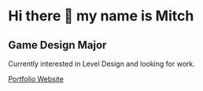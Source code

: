# Hi there 👋 my name is Mitch 

## Game Design Major

Currently interested in Level Design and looking for work.

[Portfolio Website](http://mitch-foster.com/)
